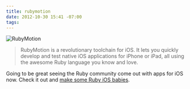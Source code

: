 ```yaml
---
title: rubymotion
date: 2012-10-30 15:41 -07:00
tags:
---
```


![RubyMotion](http://dribbble.com/system/users/1518/screenshots/546819/rubymoytion.png)

> RubyMotion is a revolutionary toolchain for iOS. 
It lets you quickly develop and test native iOS applications for iPhone or iPad, all using the awesome Ruby language you know and love.

Going to be great seeing the Ruby community come out with apps for iOS now. Check it out and [make some Ruby iOS babies](http://rubymotion.com).

